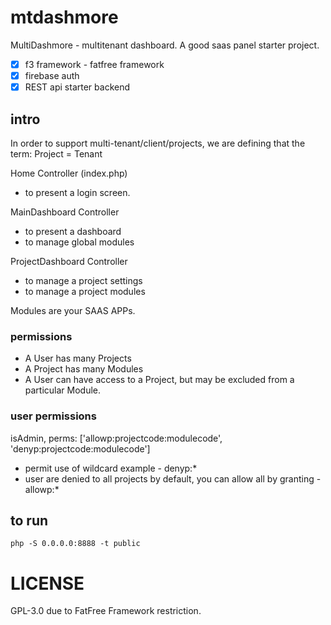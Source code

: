# mtdashmore
MultiDashmore - multitenant dashboard.  A good saas panel starter project.

- [x] f3 framework - fatfree framework
- [x] firebase auth
- [x] REST api starter backend

## intro
In order to support multi-tenant/client/projects, we are defining that the term: Project = Tenant

Home Controller (index.php)
- to present a login screen.

MainDashboard Controller
- to present a dashboard
- to manage global modules

ProjectDashboard Controller
- to manage a project settings
- to manage a project modules

Modules are your SAAS APPs.

### permissions
* A User has many Projects
* A Project has many Modules
* A User can have access to a Project, but may be excluded from a particular Module.

### user permissions
isAdmin, perms: ['allowp:projectcode:modulecode', 'denyp:projectcode:modulecode']

* permit use of wildcard example - denyp:*
* user are denied to all projects by default, you can allow all by granting - allowp:*

## to run
```
php -S 0.0.0.0:8888 -t public
```

# LICENSE
GPL-3.0 due to FatFree Framework restriction.